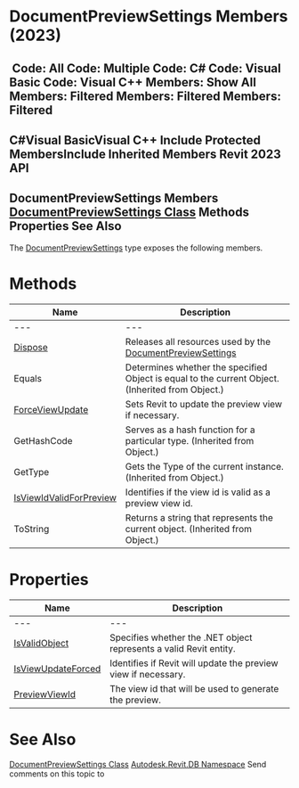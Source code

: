 # DocumentPreviewSettings Members (2023)

﻿
 Code: All Code: Multiple Code: C# Code: Visual Basic Code: Visual C++  Members: Show All Members: Filtered Members: Filtered Members: Filtered   
---  
C#Visual BasicVisual C++
Include Protected MembersInclude Inherited Members
Revit 2023 API  
---  
DocumentPreviewSettings Members  
[DocumentPreviewSettings Class](e38ea350-9951-ee05-5e3d-ab7f31815fb3.md "DocumentPreviewSettings Class") Methods Properties See Also  
---  
The [DocumentPreviewSettings](e38ea350-9951-ee05-5e3d-ab7f31815fb3.md "DocumentPreviewSettings Class") type exposes the following members.
# Methods
| Name | Description |
| --- | --- |
| --- | --- | --- |
| [Dispose](775ea199-ae74-23a6-883b-31c3c20742e0.md "Dispose Method") | Releases all resources used by the [DocumentPreviewSettings](e38ea350-9951-ee05-5e3d-ab7f31815fb3.md "DocumentPreviewSettings Class") |
| Equals | Determines whether the specified Object is equal to the current Object. (Inherited from Object.) |
| [ForceViewUpdate](b787e706-efb9-22c2-d937-79b8bcc0e2e2.md "ForceViewUpdate Method") | Sets Revit to update the preview view if necessary. |
| GetHashCode | Serves as a hash function for a particular type.  (Inherited from Object.) |
| GetType | Gets the Type of the current instance. (Inherited from Object.) |
| [IsViewIdValidForPreview](a7fac975-16eb-e41c-c6fb-daca3a60fc43.md "IsViewIdValidForPreview Method") | Identifies if the view id is valid as a preview view id. |
| ToString | Returns a string that represents the current object. (Inherited from Object.) |

# Properties
| Name | Description |
| --- | --- |
| --- | --- | --- |
| [IsValidObject](cab43c80-e705-b1a4-5b66-b60795c72d7a.md "IsValidObject Property") | Specifies whether the .NET object represents a valid Revit entity. |
| [IsViewUpdateForced](8d9548dc-dae3-c40c-4689-ebdfa14b8cb0.md "IsViewUpdateForced Property") | Identifies if Revit will update the preview view if necessary. |
| [PreviewViewId](5ce1e6a9-1ba9-fb09-1185-31956ce421bd.md "PreviewViewId Property") | The view id that will be used to generate the preview. |

# See Also
[DocumentPreviewSettings Class](e38ea350-9951-ee05-5e3d-ab7f31815fb3.md "DocumentPreviewSettings Class")
[Autodesk.Revit.DB Namespace](87546ba7-461b-c646-cbb1-2cb8f5bff8b2.md "Autodesk.Revit.DB Namespace")
Send comments on this topic to 